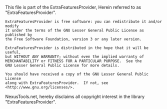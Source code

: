 This file is part of the ExtraFeaturesProvider,
Herein referred to as "ExtraFeaturesProvider".

    ExtraFeaturesProvider is free software: you can redistribute it and/or modify
    it under the terms of the GNU Lesser General Public License as published by
    the Free Software Foundation, version 3 or any later version.

    ExtraFeaturesProvider is distributed in the hope that it will be useful,
    but WITHOUT ANY WARRANTY; without even the implied warranty of
    MERCHANTABILITY or FITNESS FOR A PARTICULAR PURPOSE.  See the
    GNU Lesser General Public License for more details.

    You should have received a copy of the GNU Lesser General Public License
    along with ExtraFeaturesProvider.  If not, see <http://www.gnu.org/licenses/>.
    
NexusTools.net, hereby disclaims all copyright interest in the library "ExtraFeaturesProvider".
